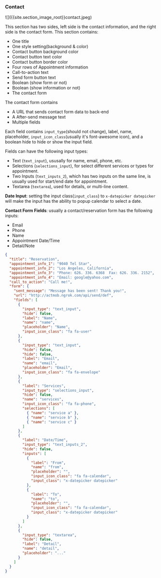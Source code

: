 <h3 id='contact'>Contact</h3>
![]({{site.section_image_root}}contact.jpeg)

This section has two sides, left side is the contact information, and the right side is the contact form.  This section contains:

* One title
* One style setting(background & color)
* Contact button background color
* Contact button text color
* Contact button border color
* Four rows of Appointment information
* Call-to-action text
* Send form button text
* Boolean (show form or not)
* Boolean (show information or not)
* The contact form

The contact form contains

* A URL that sends contact form data to back-end
* A After-send message text
* Multiple fields

Each field contains `input_type`(should not change), label, name, placeholder, `input_icon_class`(usually it's font-awesome icon), and a boolean hide to hide or show the input field.

Fields can have the following input types:

* Text (`text_input`), ususally for name, email, phone, etc.
* Selections (`selections_input`), for select different services or types for appointment.
* Two Inputs (`text_inputs_2`), which has two inputs on the same line, is usually used for start/end date for appointment.
* Textarea (`textarea`), used for details, or multi-line content.

**Date Input**: setting the input class(`input_class`) to `x-datepicker datepicker` will
make the input has the ability to popup calendar to select a date.

**Contact Form Fields**: usually a contact/reservation form has the following inputs:

* Email
* Phone
* Name
* Appointment Date/Time
* Detail/Note

```json
{
  "title": "Reservation",
  "appointment_info_1": "9040 Tel Star",
  "appointment_info_2": "Los Angeles, California",
  "appointment_info_3": "Phone: 626. 336. 6368  Fax: 626. 336. 2152",
  "appointment_info_4": "Email: google@yahoo.com",
  "call_to_action": "Call me!",
  "form": {
    "sent_message": "Message has been sent! Thank you!",
    "url": "http://actmob.ngrok.com/api/send/def",
    "fields": [
      {
        "input_type": "text_input",
        "hide": false,
        "label": "Name",
        "name": "name",
        "placeholder": "Name",
        "input_icon_class": "fa fa-user"
      },
      {
        "input_type": "text_input",
        "hide": false,
        "hide": false,
        "label": "Email",
        "name": "email",
        "placeholder": "Email",
        "input_icon_class": "fa fa-envelope"
      },
      {
        "label": "Services",
        "input_type": "selections_input",
        "hide": false,
        "name": "services",
        "input_icon_class": "fa fa-phone",
        "selections": [
          { "name": "service a" },
          { "name": "service b" },
          { "name": "service c" }
        ]
      },
      {
        "label": "Date/Time",
        "input_type": "text_inputs_2",
        "hide": false,
        "inputs": [
          {
            "label": "From",
            "name": "from",
            "placeholder": "",
            "input_icon_class": "fa fa-calendar",
            "input_class": "x-datepicker datepicker"
          },
          {
            "label": "To",
            "name": "to",
            "placeholder": "",
            "input_icon_class": "fa fa-calendar",
            "input_class": "x-datepicker datepicker"
          }
        ]
      },
      {
        "input_type": "textarea",
        "hide": false,
        "label": "Detail",
        "name": "detail",
        "placeholder": "..."
      }
    ]
  }
}
```
